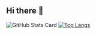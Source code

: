 ## Hi there 👋

![GitHub Stats Card](https://github-readme-stats.vercel.app/api?username=YoIgarashi&count_private=true&show_icons=true&theme=tokyonight)
[![Top Langs](https://github-readme-stats.vercel.app/api/top-langs/?username=YoIgarashi)](https://github.com/anuraghazra/github-readme-stats)
<!--
**YoIgarashi/YoIgarashi** is a ✨ _special_ ✨ repository because its `README.md` (this file) appears on your GitHub profile.

Here are some ideas to get you started:

- 🔭 I’m currently working on ...
- 🌱 I’m currently learning ...
- 👯 I’m looking to collaborate on ...
- 🤔 I’m looking for help with ...
- 💬 Ask me about ...
- 📫 How to reach me: ...
- 😄 Pronouns: ...
- ⚡ Fun fact: ...
-->
